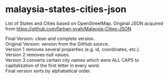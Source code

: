 # malaysia-states-cities-json
List of States and Cities based on OpenStreetMap. Original JSON acquired from https://github.com/farhan-syah/Malaysia-Cities-JSON

Final Version: clean and complete version. <br />
Original Version: version from the GitHub source. <br />
Version 1 removes several properties (e.g. id, coordinates, etc.). <br />
Version 2 removes null values. <br />
Version 3 converts certain city names which were ALL CAPS to capitalization of the first letter in every word. <br />
Final version sorts by alphabetical order. <br />
